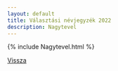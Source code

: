 ```yaml
---
layout: default
title: Választási névjegyzék 2022
description: Nagytevel
---
```


{% include Nagytevel.html %}

[Vissza](./)